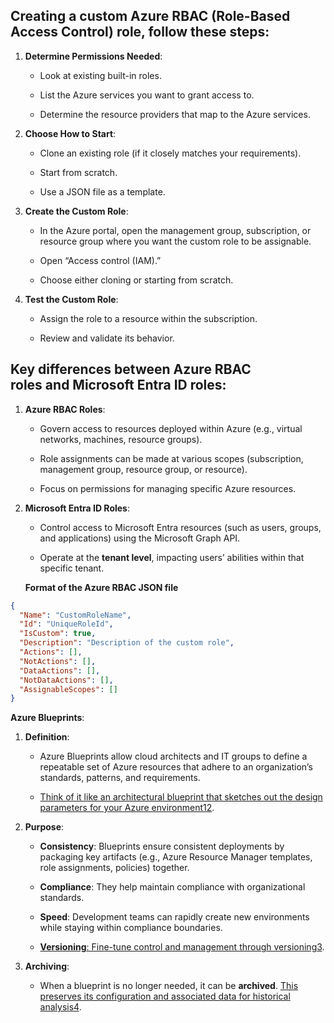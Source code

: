 **Creating a custom Azure RBAC (Role-Based Access Control) role, follow these steps:**
-------------------------------
1.  **Determine Permissions Needed**:
    
    *   Look at existing built-in roles.
        
    *   List the Azure services you want to grant access to.
        
    *   Determine the resource providers that map to the Azure services.
        
2.  **Choose How to Start**:
    
    *   Clone an existing role (if it closely matches your requirements).
        
    *   Start from scratch.
        
    *   Use a JSON file as a template.
        
3.  **Create the Custom Role**:
    
    *   In the Azure portal, open the management group, subscription, or resource group where you want the custom role to be assignable.
        
    *   Open “Access control (IAM).”
        
    *   Choose either cloning or starting from scratch.
        
4.  **Test the Custom Role**:
    
    *   Assign the role to a resource within the subscription.
        
    *   Review and validate its behavior.

Key differences between **Azure RBAC roles** and **Microsoft Entra ID roles**:
------------------------------------------------------------------------------

1.  **Azure RBAC Roles**:
    
    *   Govern access to resources deployed within Azure (e.g., virtual networks, machines, resource groups).
        
    *   Role assignments can be made at various scopes (subscription, management group, resource group, or resource).
        
    *   Focus on permissions for managing specific Azure resources.
        
2.  **Microsoft Entra ID Roles**:
    
    *   Control access to Microsoft Entra resources (such as users, groups, and applications) using the Microsoft Graph API.
        
    *   Operate at the **tenant level**, impacting users’ abilities within that specific tenant.

    **Format of the Azure RBAC JSON file**
```json
{
  "Name": "CustomRoleName",
  "Id": "UniqueRoleId",
  "IsCustom": true,
  "Description": "Description of the custom role",
  "Actions": [],
  "NotActions": [],
  "DataActions": [],
  "NotDataActions": [],
  "AssignableScopes": []
}
```

**Azure Blueprints**:

1.  **Definition**:
    
    *   Azure Blueprints allow cloud architects and IT groups to define a repeatable set of Azure resources that adhere to an organization’s standards, patterns, and requirements.
        
    *   [Think of it like an architectural blueprint that sketches out the design parameters for your Azure environment](https://learn.microsoft.com/en-us/azure/governance/blueprints/overview)[1](https://learn.microsoft.com/en-us/azure/governance/blueprints/overview)[2](https://blog.hensongroup.com/what-is-azure-blueprints/).
        
2.  **Purpose**:
    
    *   **Consistency**: Blueprints ensure consistent deployments by packaging key artifacts (e.g., Azure Resource Manager templates, role assignments, policies) together.
        
    *   **Compliance**: They help maintain compliance with organizational standards.
        
    *   **Speed**: Development teams can rapidly create new environments while staying within compliance boundaries.
        
    *   [**Versioning**: Fine-tune control and management through versioning](https://azure.microsoft.com/en-us/products/blueprints/)[3](https://azure.microsoft.com/en-us/products/blueprints/).
        
3.  **Archiving**:
    
    *   When a blueprint is no longer needed, it can be **archived**. [This preserves its configuration and associated data for historical analysis](https://www.theknowledgeacademy.com/blog/azure-blueprints/)[4](https://www.theknowledgeacademy.com/blog/azure-blueprints/).
